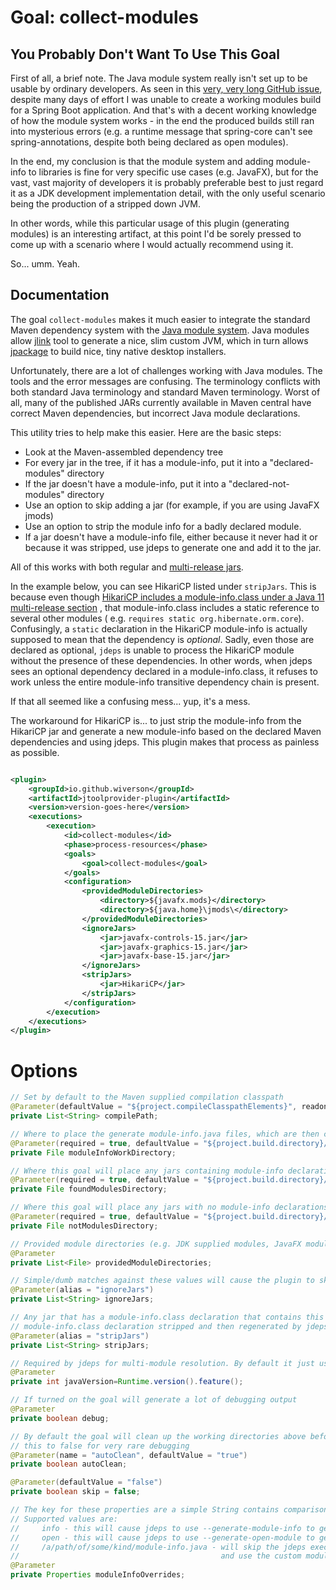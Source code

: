 # Goal: collect-modules

## You Probably Don't Want To Use This Goal

First of all, a brief note. The Java module system really isn't set up to be usable by ordinary developers. As
seen in this [very, very long GitHub issue](https://github.com/wiverson/maven-jpackage-template/issues/8), 
despite many days of effort I was unable to create a working modules build for a Spring Boot application. And that's
with a decent working knowledge of how the module system works - in the end the produced builds still ran into
mysterious errors (e.g. a runtime message that spring-core can't see spring-annotations, despite both being declared
as open modules).

In the end, my conclusion is that the module system and adding module-info to libraries is fine for very specific
use cases (e.g. JavaFX), but for the vast, vast majority of developers it is probably preferable best to just
regard it as a JDK development implementation detail, with the only useful scenario being the production of a
stripped down JVM.

In other words, while this particular usage of this plugin (generating modules) is an interesting artifact, at
this point I'd be sorely pressed to come up with a scenario where I would actually recommend using it.

So... umm. Yeah.

## Documentation

The goal `collect-modules` makes it much easier to integrate the standard Maven dependency system with the
[Java module system](https://www.baeldung.com/java-9-modularity). Java modules allow
[jlink](https://docs.oracle.com/en/java/javase/15/docs/specs/man/jlink.html) tool to generate a nice, slim custom JVM,
which in turn allows [jpackage](https://docs.oracle.com/en/java/javase/15/docs/specs/man/jpackage.html)
to build nice, tiny native desktop installers.

Unfortunately, there are a lot of challenges working with Java modules. The tools and the error messages are confusing.
The terminology conflicts with both standard Java terminology and standard Maven terminology. Worst of all, many of the
published JARs currently available in Maven central have correct Maven dependencies, but incorrect Java module
declarations.

This utility tries to help make this easier. Here are the basic steps:

- Look at the Maven-assembled dependency tree
- For every jar in the tree, if it has a module-info, put it into a "declared-modules"
  directory
- If the jar doesn't have a module-info, put it into a "declared-not-modules" directory
- Use an option to skip adding a jar (for example, if you are using JavaFX jmods)
- Use an option to strip the module info for a badly declared module.
- If a jar doesn't have a module-info file, either because it never had it or because it was stripped, use jdeps to
  generate one and add it to the jar.

All of this works with both regular and [multi-release jars](https://www.baeldung.com/java-multi-release-jar).

In the example below, you can see HikariCP listed under `stripJars`. This is because even though
[HikariCP includes a module-info.class under a Java 11 multi-release section](https://github.com/brettwooldridge/HikariCP/blob/dev/src/main/java11/module-info.java)
, that module-info.class includes a static reference to several other modules (
e.g. `requires static org.hibernate.orm.core`). Confusingly, a `static` declaration in the HikariCP module-info is
actually supposed to mean that the dependency is *optional*. Sadly, even those are declared as optional, `jdeps` is
unable to process the HikariCP module without the presence of these dependencies. In other words, when jdeps sees an
optional dependency declared in a module-info.class, it refuses to work unless the entire module-info transitive
dependency chain is present.

If that all seemed like a confusing mess... yup, it's a mess.

The workaround for HikariCP is... to just strip the module-info from the HikariCP jar and generate a new module-info
based on the declared Maven dependencies and using jdeps. This plugin makes that process as painless as possible.

```xml

<plugin>
    <groupId>io.github.wiverson</groupId>
    <artifactId>jtoolprovider-plugin</artifactId>
    <version>version-goes-here</version>
    <executions>
        <execution>
            <id>collect-modules</id>
            <phase>process-resources</phase>
            <goals>
                <goal>collect-modules</goal>
            </goals>
            <configuration>
                <providedModuleDirectories>
                    <directory>${javafx.mods}</directory>
                    <directory>${java.home}\jmods\</directory>
                </providedModuleDirectories>
                <ignoreJars>
                    <jar>javafx-controls-15.jar</jar>
                    <jar>javafx-graphics-15.jar</jar>
                    <jar>javafx-base-15.jar</jar>
                </ignoreJars>
                <stripJars>
                    <jar>HikariCP</jar>
                </stripJars>
            </configuration>
        </execution>
    </executions>
</plugin>
```

# Options

```java
// Set by default to the Maven supplied compilation classpath
@Parameter(defaultValue = "${project.compileClasspathElements}", readonly = true, required = true)
private List<String> compilePath;

// Where to place the generate module-info.java files, which are then compiled and added to the relevant jar files
@Parameter(required = true, defaultValue = "${project.build.directory}/module-info-work")
private File moduleInfoWorkDirectory;

// Where this goal will place any jars containing module-info declarations found on the classpath
@Parameter(required = true, defaultValue = "${project.build.directory}/declared-modules")
private File foundModulesDirectory;

// Where this goal will place any jars with no module-info declarations found on the classpath
@Parameter(required = true, defaultValue = "${project.build.directory}/declared-not-modules")
private File notModulesDirectory;

// Provided module directories (e.g. JDK supplied modules, JavaFX modules, etc)
@Parameter
private List<File> providedModuleDirectories;

// Simple/dumb matches against these values will cause the plugin to skip this entry on the classpath
@Parameter(alias = "ignoreJars")
private List<String> ignoreJars;

// Any jar that has a module-info.class declaration that contains this string in the name will have the
// module-info.class declaration stripped and then regenerated by jdeps
@Parameter(alias = "stripJars")
private List<String> stripJars;

// Required by jdeps for multi-module resolution. By default it just uses the current JDK version 
@Parameter
private int javaVersion=Runtime.version().feature();

// If turned on the goal will generate a lot of debugging output
@Parameter
private boolean debug;

// By default the goal will clean up the working directories above before execution. Probably only need to set
// this to false for very rare debugging
@Parameter(name = "autoClean", defaultValue = "true")
private boolean autoClean;

@Parameter(defaultValue = "false")
private boolean skip = false;

// The key for these properties are a simple String contains comparison. The value is the desired action.
// Supported values are:
//     info - this will cause jdeps to use --generate-module-info to generate the module-info.java
//     open - this will cause jdeps to use --generate-open-module to generate the module-info.java
//     /a/path/of/some/kind/module-info.java - will skip the jdeps execution for this specific jar
//                                             and use the custom module-info.java instead.
@Parameter
private Properties moduleInfoOverrides;
```